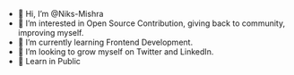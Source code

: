 - 👋 Hi, I’m @Niks-Mishra
- 👀 I’m interested in Open Source Contribution, giving back to community, improving myself.
- 🌱 I’m currently learning Frontend Development.
- 💞️ I’m looking to grow myself on Twitter and LinkedIn.
- 🙌 Learn in Public
<!---
Niks-Mishra/Niks-Mishra is a ✨ special ✨ repository because its `README.md` (this file) appears on your GitHub profile.
You can click the Preview link to take a look at your changes.
--->
